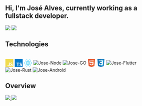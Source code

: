 ## Hi, I'm José Alves, currently working as a fullstack developer.


 
<div > 
  <a href = "mailto:a.sousajose@gmail.com"><img src="https://img.shields.io/badge/-Gmail-%23333?style=for-the-badge&logo=gmail&logoColor=white" target="_blank"></a>
  <a href="https://www.linkedin.com/in/netojose" target="_blank"><img src="https://img.shields.io/badge/-LinkedIn-%230077B5?style=for-the-badge&logo=linkedin&logoColor=white" target="_blank"></a> 
</div>
  
  ## Technologies
  
<div><br>
  <img align="center" alt="Jose-Js" width="26px" src="https://raw.githubusercontent.com/devicons/devicon/master/icons/javascript/javascript-plain.svg">
  <img align="center" alt="Jose-Ts" width="26px" src="https://raw.githubusercontent.com/devicons/devicon/master/icons/typescript/typescript-plain.svg">
  <img align="center" alt="Jose-React" width="26px" src="https://raw.githubusercontent.com/devicons/devicon/master/icons/react/react-original.svg">
  <img align="center" alt="Jose-Node" width="26px" src="https://cdn.jsdelivr.net/gh/devicons/devicon/icons/nodejs/nodejs-original.svg" />
  <img align="center" alt="Jose-GO" width="26px" src="https://cdn.jsdelivr.net/gh/devicons/devicon/icons/go/go-original.svg">
  <img align="center" alt="Jose-HTML" width="26px" src="https://raw.githubusercontent.com/devicons/devicon/master/icons/html5/html5-original.svg">
  <img  align="center" alt="Jose-css" width="26px"   src="https://raw.githubusercontent.com/devicons/devicon/master/icons/css3/css3-original.svg">
  <img align="center" alt="Jose-Flutter" width="26px"   src="https://cdn.jsdelivr.net/gh/devicons/devicon/icons/flutter/flutter-original.svg" />
  <img align="center" alt="Jose-Rust"  width="26px" src="https://cdn.jsdelivr.net/gh/devicons/devicon/icons/rust/rust-plain.svg" />
  <img align="center" alt="Jose-Android" width="26px"  src="https://cdn.jsdelivr.net/gh/devicons/devicon/icons/android/android-original.svg" />
</div>

## Overview

<div >
  <a href="https://github.com/joseasousa">
  <img height="180em" src="https://github-readme-stats.vercel.app/api?username=joseasousa&show_icons=true&theme=dracula&include_all_commits=true&count_private=true"/>
  <img height="180em" src="https://github-readme-stats.vercel.app/api/top-langs/?username=guhenrique007&hide=TeX&layout=compact&langs_count=7&theme=dracula"/>
</div>
